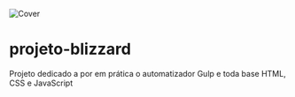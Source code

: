 ![Cover](https://github.com/SamuelALMEIDA023/projeto-blizzard/assets/img-backpg.png)


# projeto-blizzard
 Projeto dedicado a por em prática o automatizador Gulp e toda base HTML, CSS e JavaScript
